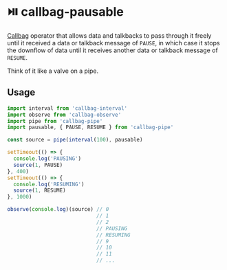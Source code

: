 # ⏯️ callbag-pausable

[Callbag](https://github.com/callbag/callbag) operator that allows data and talkbacks to pass through it freely until it received a data or talkback message of `PAUSE`, in which case it stops the downflow of data until it receives another data or talkback message of `RESUME`.

Think of it like a valve on a pipe.

## Usage

<!-- prettier-ignore -->
```js
import interval from 'callbag-interval'
import observe from 'callbag-observe'
import pipe from 'callbag-pipe'
import pausable, { PAUSE, RESUME } from 'callbag-pipe'

const source = pipe(interval(100), pausable)

setTimeout(() => {
  console.log('PAUSING')
  source(1, PAUSE)
}, 400)
setTimeout(() => {
  console.log('RESUMING')
  source(1, RESUME)
}, 1000)

observe(console.log)(source) // 0
                             // 1
                             // 2
                             // PAUSING
                             // RESUMING
                             // 9
                             // 10
                             // 11
                             // ...
```

<!-- prettier-ignore-end -->
